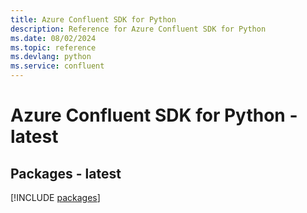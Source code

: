 ```yaml
---
title: Azure Confluent SDK for Python
description: Reference for Azure Confluent SDK for Python
ms.date: 08/02/2024
ms.topic: reference
ms.devlang: python
ms.service: confluent
---
```

# Azure Confluent SDK for Python - latest
## Packages - latest
[!INCLUDE [packages](confluent-index.md)]